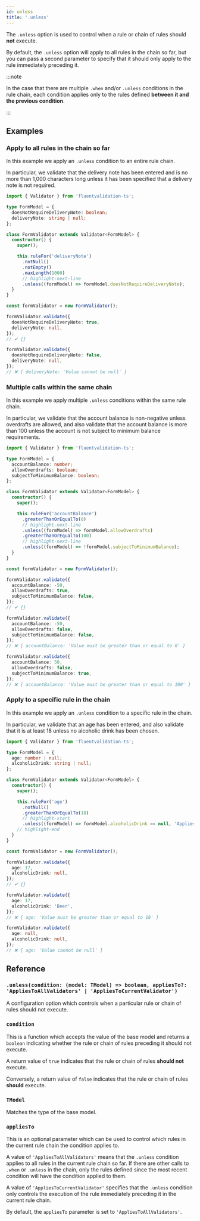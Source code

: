 ```yaml
---
id: unless
title: '.unless'
---
```


The `.unless` option is used to control when a rule or chain of rules should **not** execute.

By default, the `.unless` option will apply to all rules in the chain so far, but you can pass a second parameter to specify that it should only apply to the rule immediately preceding it.

:::note

In the case that there are multiple `.when` and/or `.unless` conditions in the rule chain, each condition applies only to the rules defined **between it and the previous condition**.

:::

## Examples

### Apply to all rules in the chain so far

In this example we apply an `.unless` condition to an entire rule chain.

In particular, we validate that the delivery note has been entered and is no more than 1,000 characters long unless it has been specified that a delivery note is not required.

```typescript
import { Validator } from 'fluentvalidation-ts';

type FormModel = {
  doesNotRequireDeliveryNote: boolean;
  deliveryNote: string | null;
};

class FormValidator extends Validator<FormModel> {
  constructor() {
    super();

    this.ruleFor('deliveryNote')
      .notNull()
      .notEmpty()
      .maxLength(1000)
      // highlight-next-line
      .unless((formModel) => formModel.doesNotRequireDeliveryNote);
  }
}

const formValidator = new FormValidator();

formValidator.validate({
  doesNotRequireDeliveryNote: true,
  deliveryNote: null,
});
// ✔ {}

formValidator.validate({
  doesNotRequireDeliveryNote: false,
  deliveryNote: null,
});
// ❌ { deliveryNote: 'Value cannot be null' }
```

### Multiple calls within the same chain

In this example we apply multiple `.unless` conditions within the same rule chain.

In particular, we validate that the account balance is non-negative unless overdrafts are allowed, and also validate that the account balance is more than 100 unless the account is not subject to minimum balance requirements.

```typescript
import { Validator } from 'fluentvalidation-ts';

type FormModel = {
  accountBalance: number;
  allowOverdrafts: boolean;
  subjectToMinimumBalance: boolean;
};

class FormValidator extends Validator<FormModel> {
  constructor() {
    super();

    this.ruleFor('accountBalance')
      .greaterThanOrEqualTo(0)
      // highlight-next-line
      .unless((formModel) => formModel.allowOverdrafts)
      .greaterThanOrEqualTo(100)
      // highlight-next-line
      .unless((formModel) => !formModel.subjectToMinimumBalance);
  }
}

const formValidator = new FormValidator();

formValidator.validate({
  accountBalance: -50,
  allowOverdrafts: true,
  subjectToMinimumBalance: false,
});
// ✔ {}

formValidator.validate({
  accountBalance: -50,
  allowOverdrafts: false,
  subjectToMinimumBalance: false,
});
// ❌ { accountBalance: 'Value must be greater than or equal to 0' }

formValidator.validate({
  accountBalance: 50,
  allowOverdrafts: false,
  subjectToMinimumBalance: true,
});
// ❌ { accountBalance: 'Value must be greater than or equal to 100' }
```

### Apply to a specific rule in the chain

In this example we apply an `.unless` condition to a specific rule in the chain.

In particular, we validate that an age has been entered, and also validate that it is at least 18 unless no alcoholic drink has been chosen.

```typescript
import { Validator } from 'fluentvalidation-ts';

type FormModel = {
  age: number | null;
  alcoholicDrink: string | null;
};

class FormValidator extends Validator<FormModel> {
  constructor() {
    super();

    this.ruleFor('age')
      .notNull()
      .greaterThanOrEqualTo(18)
      // highlight-start
      .unless((formModel) => formModel.alcoholicDrink == null, 'AppliesToCurrentValidator');
    // highlight-end
  }
}

const formValidator = new FormValidator();

formValidator.validate({
  age: 17,
  alcoholicDrink: null,
});
// ✔ {}

formValidator.validate({
  age: 17,
  alcoholicDrink: 'Beer',
});
// ❌ { age: 'Value must be greater than or equal to 18' }

formValidator.validate({
  age: null,
  alcoholicDrink: null,
});
// ❌ { age: 'Value cannot be null' }
```

## Reference

### `.unless(condition: (model: TModel) => boolean, appliesTo?: 'AppliesToAllValidators' | 'AppliesToCurrentValidator')`

A configuration option which controls when a particular rule or chain of rules should not execute.

### `condition`

This is a function which accepts the value of the base model and returns a `boolean` indicating whether the rule or chain of rules preceding it should not execute.

A return value of `true` indicates that the rule or chain of rules **should not** execute.

Conversely, a return value of `false` indicates that the rule or chain of rules **should** execute.

### `TModel`

Matches the type of the base model.

### `appliesTo`

This is an optional parameter which can be used to control which rules in the current rule chain the condition applies to.

A value of `'AppliesToAllValidators'` means that the `.unless` condition applies to all rules in the current rule chain so far. If there are other calls to `.when` or `.unless` in the chain, only the rules defined since the most recent condition will have the condition applied to them.

A value of `'AppliesToCurrentValidator'` specifies that the `.unless` condition only controls the execution of the rule immediately preceding it in the current rule chain.

By default, the `appliesTo` parameter is set to `'AppliesToAllValidators'`.
